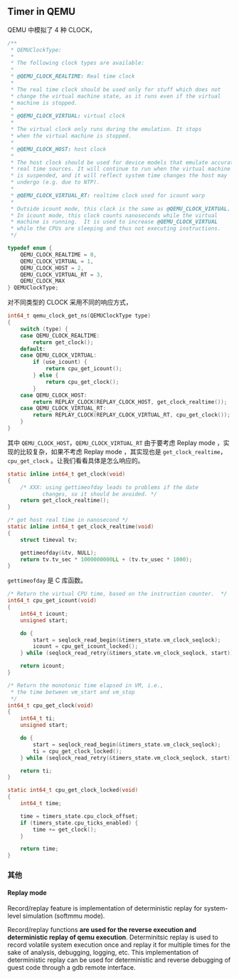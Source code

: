 ## Timer in QEMU

QEMU 中模拟了 4 种 CLOCK，

```c
/**
 * QEMUClockType:
 *
 * The following clock types are available:
 *
 * @QEMU_CLOCK_REALTIME: Real time clock
 *
 * The real time clock should be used only for stuff which does not
 * change the virtual machine state, as it runs even if the virtual
 * machine is stopped.
 *
 * @QEMU_CLOCK_VIRTUAL: virtual clock
 *
 * The virtual clock only runs during the emulation. It stops
 * when the virtual machine is stopped.
 *
 * @QEMU_CLOCK_HOST: host clock
 *
 * The host clock should be used for device models that emulate accurate
 * real time sources. It will continue to run when the virtual machine
 * is suspended, and it will reflect system time changes the host may
 * undergo (e.g. due to NTP).
 *
 * @QEMU_CLOCK_VIRTUAL_RT: realtime clock used for icount warp
 *
 * Outside icount mode, this clock is the same as @QEMU_CLOCK_VIRTUAL.
 * In icount mode, this clock counts nanoseconds while the virtual
 * machine is running.  It is used to increase @QEMU_CLOCK_VIRTUAL
 * while the CPUs are sleeping and thus not executing instructions.
 */

typedef enum {
    QEMU_CLOCK_REALTIME = 0,
    QEMU_CLOCK_VIRTUAL = 1,
    QEMU_CLOCK_HOST = 2,
    QEMU_CLOCK_VIRTUAL_RT = 3,
    QEMU_CLOCK_MAX
} QEMUClockType;
```

对不同类型的 CLOCK 采用不同的响应方式，

```c
int64_t qemu_clock_get_ns(QEMUClockType type)
{
    switch (type) {
    case QEMU_CLOCK_REALTIME:
        return get_clock();
    default:
    case QEMU_CLOCK_VIRTUAL:
        if (use_icount) {
            return cpu_get_icount();
        } else {
            return cpu_get_clock();
        }
    case QEMU_CLOCK_HOST:
        return REPLAY_CLOCK(REPLAY_CLOCK_HOST, get_clock_realtime());
    case QEMU_CLOCK_VIRTUAL_RT:
        return REPLAY_CLOCK(REPLAY_CLOCK_VIRTUAL_RT, cpu_get_clock());
    }
}
```

其中 `QEMU_CLOCK_HOST`，`QEMU_CLOCK_VIRTUAL_RT` 由于要考虑 Replay mode ，实现的比较复杂，如果不考虑 Replay mode ，其实现也是 `get_clock_realtime`，`cpu_get_clock` 。让我们看看具体是怎么响应的。

```c
static inline int64_t get_clock(void)
{
	/* XXX: using gettimeofday leads to problems if the date
           changes, so it should be avoided. */
    return get_clock_realtime();
}
```

```c
/* get host real time in nanosecond */
static inline int64_t get_clock_realtime(void)
{
    struct timeval tv;

    gettimeofday(&tv, NULL);
    return tv.tv_sec * 1000000000LL + (tv.tv_usec * 1000);
}
```

`gettimeofday` 是 C 库函数。

```c
/* Return the virtual CPU time, based on the instruction counter.  */
int64_t cpu_get_icount(void)
{
    int64_t icount;
    unsigned start;

    do {
        start = seqlock_read_begin(&timers_state.vm_clock_seqlock);
        icount = cpu_get_icount_locked();
    } while (seqlock_read_retry(&timers_state.vm_clock_seqlock, start));

    return icount;
}
```

```c
/* Return the monotonic time elapsed in VM, i.e.,
 * the time between vm_start and vm_stop
 */
int64_t cpu_get_clock(void)
{
    int64_t ti;
    unsigned start;

    do {
        start = seqlock_read_begin(&timers_state.vm_clock_seqlock);
        ti = cpu_get_clock_locked();
    } while (seqlock_read_retry(&timers_state.vm_clock_seqlock, start));

    return ti;
}
```

```c
static int64_t cpu_get_clock_locked(void)
{
    int64_t time;

    time = timers_state.cpu_clock_offset;
    if (timers_state.cpu_ticks_enabled) {
        time += get_clock();
    }

    return time;
}
```

### 其他

#### Replay mode

Record/replay feature is implementation of deterministic replay for system-level simulation (softmmu mode).

Record/replay functions **are used for the reverse execution and deterministic replay of qemu execution**. Determinitsic replay is used to record volatile system execution once and replay it for multiple times for the sake of analysis, debugging, logging, etc. This implementation of deterministic replay can be used for deterministic and reverse debugging of guest code through a gdb remote interface.
